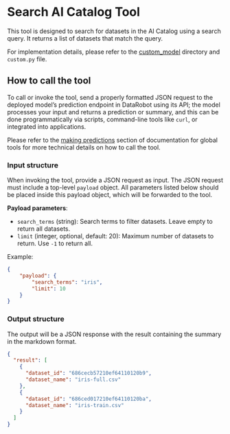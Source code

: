 # Search AI Catalog Tool

This tool is designed to search for datasets in the AI Catalog using a search query. It returns a list of datasets that match the query.

For implementation details, please refer to the [custom_model](./custom_model) directory and `custom.py` file.

## How to call the tool
To call or invoke the tool, send a properly formatted JSON request to the deployed model’s prediction endpoint in DataRobot using its API; the model processes your input and returns a prediction or summary, and this can be done programmatically via scripts, command-line tools like `curl`, or integrated into applications.

Please refer to the [making predictions](../README.md#making-predictions) section of documentation for global tools for more technical details on how to call the tool.

### Input structure
When invoking the tool, provide a JSON request as input. The JSON request must include a top-level `payload` object. All parameters listed below should be placed inside this payload object, which will be forwarded to the tool.

**Payload parameters**:
- `search_terms` (string): Search terms to filter datasets. Leave empty to return all datasets.
- `limit` (integer, optional, default: 20): Maximum number of datasets to return. Use `-1` to return all.

Example:

```json
{
    "payload": {
        "search_terms": "iris",
        "limit": 10
    }
}
```

### Output structure
The output will be a JSON response with the result containing the summary in the markdown format.

```json
{
  "result": [
    {
      "dataset_id": "686cecb57210ef64110120b9",
      "dataset_name": "iris-full.csv"
    },
    {
      "dataset_id": "686ced017210ef64110120ba",
      "dataset_name": "iris-train.csv"
    }
  ]
}
```
